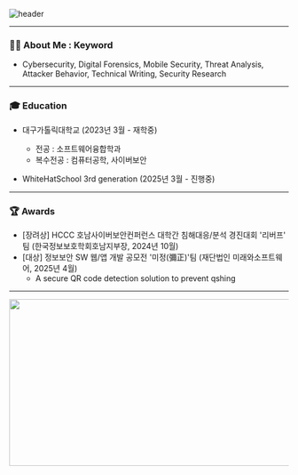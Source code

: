 ![header](https://capsule-render.vercel.app/api?type=wave&color=auto&height=300&section=header&text=hee&fontSize=90)

--- 
### 👩‍💻 About Me : Keyword    
- Cybersecurity, Digital Forensics, Mobile Security, Threat Analysis, Attacker Behavior, Technical Writing, Security Research  

---

### 🎓 Education  
- 대구가톨릭대학교 (2023년 3월 - 재학중)
  - 전공 : 소프트웨어융합학과
  - 복수전공 : 컴퓨터공학, 사이버보안

- WhiteHatSchool 3rd generation (2025년 3월 - 진행중) 

---

### 🏆 Awards

- [장려상] HCCC 호남사이버보안컨퍼런스 대학간 침해대응/분석 경진대회 '리버프' 팀 (한국정보보호학회호남지부장, 2024년 10월)  
- [대상] 정보보안 SW 웹/앱 개발 공모전 '미정(彌正)'팀 (재단법인 미래와소프트웨어, 2025년 4월)
  - A secure QR code detection solution to prevent qshing  


---

<a href="https://www.gitanimals.org/en_US?utm_medium=image&utm_source=ohnahee&utm_content=farm">
<img
  src="https://render.gitanimals.org/farms/ohnahee"
  width="1000"
  height="300"
/>
</a>

